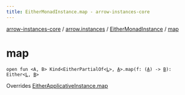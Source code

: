 ```yaml
---
title: EitherMonadInstance.map - arrow-instances-core
---
```


[arrow-instances-core](../../index.html) / [arrow.instances](../index.html) / [EitherMonadInstance](index.html) / [map](./map.html)

# map

`open fun <A, B> Kind<EitherPartialOf<`[`L`](index.html#L)`>, `[`A`](map.html#A)`>.map(f: (`[`A`](map.html#A)`) -> `[`B`](map.html#B)`): Either<`[`L`](index.html#L)`, `[`B`](map.html#B)`>`

Overrides [EitherApplicativeInstance.map](../-either-applicative-instance/map.html)

